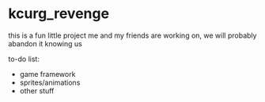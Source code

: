# kcurg_revenge
this is a fun little project me and my friends are working on, we will probably abandon it knowing us

to-do list:
* game framework
* sprites/animations
* other stuff
